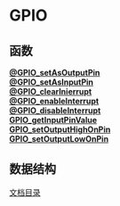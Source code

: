 # GPIO
## 函数
[**@GPIO_setAsOutputPin**](GPIO_setAsOutputPin.md)</br>
[**@GPIO_setAsInputPin**](GPIO_setAsInputPin.md)</br>
[**@GPIO_clearInierrupt**](GPIO_clearInierrupt.md)</br>
[**@GPIO_enableInterrupt**](GPIO_enableInterrupt.md)</br>
[**@GPIO_disableInterrupt**](GPIO_disableInterrupt.md)</br>
[**GPIO_getInputPinValue**](GPIO_getInputPinValue.md)</br>
[**GPIO_setOutputHighOnPin**](GPIO_setOutputHighOnPin.md)</br>
[**GPIO_setOutputLowOnPin**](GPIO_setOutputLowOnPin.md)</br>
## 数据结构

[文档目录](./../../index.md)